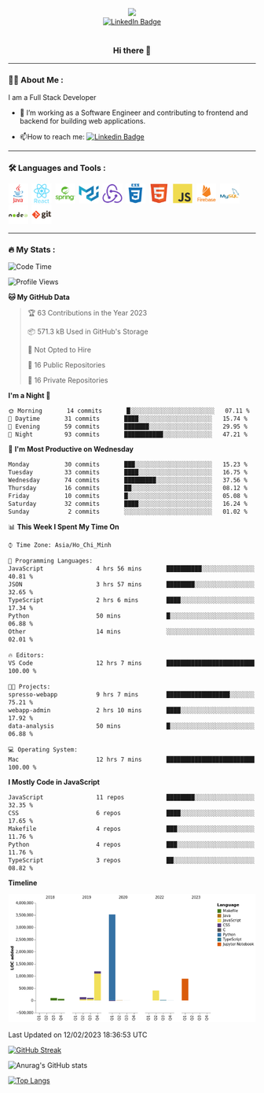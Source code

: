 <div id="header" align="center">
  <img src="https://media.giphy.com/media/bGgsc5mWoryfgKBx1u/giphy.gif" width="100"/>
  <div id="badges">
    <a href="https://www.linkedin.com/in/bao-le-5280601ab/">
      <img src="https://img.shields.io/badge/LinkedIn-blue?style=for-the-badge&logo=linkedin&logoColor=white" alt="LinkedIn Badge"/>
    </a>
  </div>
  <img src="https://komarev.com/ghpvc/?username=nighD&style=flat-square&color=blue" alt=""/>
  <h3>
    Hi there 👋
  </h3>
</div>

---

### :woman_technologist: About Me :
I am a Full Stack Developer

- :telescope: I’m working as a Software Engineer and contributing to frontend and backend for building web applications.

- :mailbox:How to reach me: [![Linkedin Badge](https://img.shields.io/badge/-kakbar-blue?style=flat&logo=Linkedin&logoColor=white)](https://www.linkedin.com/in/bao-le-5280601ab/)

---

### :hammer_and_wrench: Languages and Tools :
<div>
  <img src="https://github.com/devicons/devicon/blob/master/icons/java/java-original-wordmark.svg" title="Java" alt="Java" width="40" height="40"/>&nbsp;
  <img src="https://github.com/devicons/devicon/blob/master/icons/react/react-original-wordmark.svg" title="React" alt="React" width="40" height="40"/>&nbsp;
  <img src="https://github.com/devicons/devicon/blob/master/icons/spring/spring-original-wordmark.svg" title="Spring" alt="Spring" width="40" height="40"/>&nbsp;
  <img src="https://github.com/devicons/devicon/blob/master/icons/materialui/materialui-original.svg" title="Material UI" alt="Material UI" width="40" height="40"/>&nbsp;
  <img src="https://github.com/devicons/devicon/blob/master/icons/redux/redux-original.svg" title="Redux" alt="Redux " width="40" height="40"/>&nbsp;
  <img src="https://github.com/devicons/devicon/blob/master/icons/css3/css3-plain-wordmark.svg"  title="CSS3" alt="CSS" width="40" height="40"/>&nbsp;
  <img src="https://github.com/devicons/devicon/blob/master/icons/html5/html5-original.svg" title="HTML5" alt="HTML" width="40" height="40"/>&nbsp;
  <img src="https://github.com/devicons/devicon/blob/master/icons/javascript/javascript-original.svg" title="JavaScript" alt="JavaScript" width="40" height="40"/>&nbsp;
  <img src="https://github.com/devicons/devicon/blob/master/icons/firebase/firebase-plain-wordmark.svg" title="Firebase" alt="Firebase" width="40" height="40"/>&nbsp;
  <img src="https://github.com/devicons/devicon/blob/master/icons/mysql/mysql-original-wordmark.svg" title="MySQL"  alt="MySQL" width="40" height="40"/>&nbsp;
  <img src="https://github.com/devicons/devicon/blob/master/icons/nodejs/nodejs-original-wordmark.svg" title="NodeJS" alt="NodeJS" width="40" height="40"/>&nbsp;
  <img src="https://github.com/devicons/devicon/blob/master/icons/git/git-original-wordmark.svg" title="Git" **alt="Git" width="40" height="40"/>
</div>

---

### :fire: My Stats :

<!--START_SECTION:waka-->
![Code Time](http://img.shields.io/badge/Code%20Time-740%20hrs%2012%20mins-blue)

![Profile Views](http://img.shields.io/badge/Profile%20Views-74-blue)

**🐱 My GitHub Data** 

> 🏆 63 Contributions in the Year 2023
 > 
> 📦 571.3 kB Used in GitHub's Storage 
 > 
> 🚫 Not Opted to Hire
 > 
> 📜 16 Public Repositories 
 > 
> 🔑 16 Private Repositories  
 > 
**I'm a Night 🦉** 

```text
🌞 Morning       14 commits       █░░░░░░░░░░░░░░░░░░░░░░░░   07.11 % 
🌆 Daytime       31 commits       ████░░░░░░░░░░░░░░░░░░░░░   15.74 % 
🌃 Evening       59 commits       ███████░░░░░░░░░░░░░░░░░░   29.95 % 
🌙 Night         93 commits       ███████████░░░░░░░░░░░░░░   47.21 % 

```
📅 **I'm Most Productive on Wednesday** 

```text
Monday          30 commits       ███░░░░░░░░░░░░░░░░░░░░░░   15.23 % 
Tuesday         33 commits       ████░░░░░░░░░░░░░░░░░░░░░   16.75 % 
Wednesday       74 commits       █████████░░░░░░░░░░░░░░░░   37.56 % 
Thursday        16 commits       ██░░░░░░░░░░░░░░░░░░░░░░░   08.12 % 
Friday          10 commits       █░░░░░░░░░░░░░░░░░░░░░░░░   05.08 % 
Saturday        32 commits       ████░░░░░░░░░░░░░░░░░░░░░   16.24 % 
Sunday           2 commits       ░░░░░░░░░░░░░░░░░░░░░░░░░   01.02 % 

```


📊 **This Week I Spent My Time On** 

```text
⌚︎ Time Zone: Asia/Ho_Chi_Minh

💬 Programming Languages: 
JavaScript               4 hrs 56 mins       ██████████░░░░░░░░░░░░░░░   40.81 % 
JSON                     3 hrs 57 mins       ████████░░░░░░░░░░░░░░░░░   32.65 % 
TypeScript               2 hrs 6 mins        ████░░░░░░░░░░░░░░░░░░░░░   17.34 % 
Python                   50 mins             █░░░░░░░░░░░░░░░░░░░░░░░░   06.88 % 
Other                    14 mins             ░░░░░░░░░░░░░░░░░░░░░░░░░   02.01 % 

🔥 Editors: 
VS Code                  12 hrs 7 mins       █████████████████████████   100.00 % 

🐱‍💻 Projects: 
spresso-webapp           9 hrs 7 mins        ██████████████████░░░░░░░   75.21 % 
webapp-admin             2 hrs 10 mins       ████░░░░░░░░░░░░░░░░░░░░░   17.92 % 
data-analysis            50 mins             █░░░░░░░░░░░░░░░░░░░░░░░░   06.88 % 

💻 Operating System: 
Mac                      12 hrs 7 mins       █████████████████████████   100.00 % 

```

**I Mostly Code in JavaScript** 

```text
JavaScript               11 repos            ████████░░░░░░░░░░░░░░░░░   32.35 % 
CSS                      6 repos             ████░░░░░░░░░░░░░░░░░░░░░   17.65 % 
Makefile                 4 repos             ███░░░░░░░░░░░░░░░░░░░░░░   11.76 % 
Python                   4 repos             ███░░░░░░░░░░░░░░░░░░░░░░   11.76 % 
TypeScript               3 repos             ██░░░░░░░░░░░░░░░░░░░░░░░   08.82 % 

```


**Timeline**

![Chart not found](https://raw.githubusercontent.com/nighD/nighD/main/charts/bar_graph.png) 


 Last Updated on 12/02/2023 18:36:53 UTC
<!--END_SECTION:waka-->

[![GitHub Streak](http://github-readme-streak-stats.herokuapp.com?user=nighD&theme=dark&border_radius=4.7&mode=weekly)](https://git.io/streak-stats)

![Anurag's GitHub stats](https://github-readme-stats.vercel.app/api?username=nighD&show_icons=true&theme=radical)

[![Top Langs](https://github-readme-stats.vercel.app/api/top-langs/?username=nighD&layout=compact&theme=vision-friendly-dark)](https://github.com/anuraghazra/github-readme-stats)

<!--
**nighD/nighD** is a ✨ _special_ ✨ repository because its `README.md` (this file) appears on your GitHub profile.


Here are some ideas to get you started:

- 🔭 I’m currently working on ...
- 🌱 I’m currently learning ...
- 👯 I’m looking to collaborate on ...
- 🤔 I’m looking for help with ...
- 💬 Ask me about ...
- 📫 How to reach me: ...
- 😄 Pronouns: ...
- ⚡ Fun fact: ...
-->
